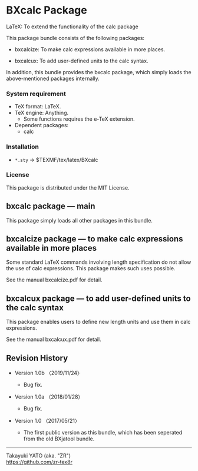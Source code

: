 BXcalc Package
==============

LaTeX: To extend the functionality of the calc package

This package bundle consists of the following packages:

  * bxcalcize: To make calc expressions available in more places.

  * bxcalcux: To add user-defined units to the calc syntax.

In addition, this bundle provides the bxcalc package, which simply loads
the above-mentioned packages internally.

### System requirement

  * TeX format: LaTeX.
  * TeX engine: Anything.
      - Some functions requires the e-TeX extension.
  * Dependent packages:
      - calc

### Installation

  - `*.sty` → $TEXMF/tex/latex/BXcalc

### License

This package is distributed under the MIT License.

bxcalc package ― main
----------------------

This package simply loads all other packages in this bundle.

bxcalcize package ― to make calc expressions available in more places
----------------------------------------------------------------------

Some standard LaTeX commands involving length specification do not allow
the use of calc expressions. This package makes such uses possible.

See the manual bxcalcize.pdf for detail.

bxcalcux package ― to add user-defined units to the calc syntax
----------------------------------------------------------------

This package enables users to define new length units and use them in
calc expressions.

See the manual bxcalcux.pdf for detail.

Revision History
----------------

  * Version 1.0b 〈2019/11/24〉
      - Bug fix.

  * Version 1.0a 〈2018/01/28〉
      - Bug fix.

  * Version 1.0  〈2017/05/21〉
      - The first public version as this bundle, which has been seperated
        from the old BXjatool bundle.

--------------------
Takayuki YATO (aka. "ZR")  
https://github.com/zr-tex8r
